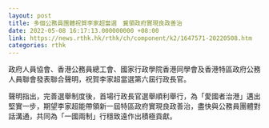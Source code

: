 ```yaml
---
layout: post
title: 多個公務員團體祝賀李家超當選　冀領政府實現良政善治
date: 2022-05-08 16:17:13.000000000 +08:00
link: https://news.rthk.hk/rthk/ch/component/k2/1647571-20220508.htm
categories: rthk
---
```


政府人員協會、香港公務員總工會、國家行政學院香港同學會及香港特區政府公務人員聯會發表聯合聲明，祝賀李家超當選第六屆行政長官。

聲明指出，完善選舉制度後，首場行政長官選舉順利舉行，為「愛國者治港」邁出堅實一步，期望李家超能帶領新一屆特區政府實現良政善治，盡快與公務員團體對話溝通，共同為「一國兩制」行穩致遠作出積極貢獻。
